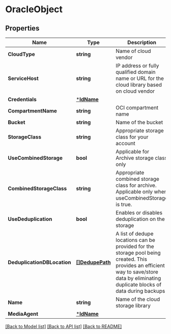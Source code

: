 # OracleObject

## Properties
Name | Type | Description | Notes
------------ | ------------- | ------------- | -------------
**CloudType** | **string** | Name of cloud vendor | [default to null]
**ServiceHost** | **string** | IP address or fully qualified domain name or URL for the cloud library based on cloud vendor | [optional] [default to objectstorage.us-phoenix-1.oraclecloud.com]
**Credentials** | [***IdName**](IdName.md) |  | [default to null]
**CompartmentName** | **string** | OCI compartment name | [optional] [default to null]
**Bucket** | **string** | Name of the bucket | [default to null]
**StorageClass** | **string** | Appropriate storage class for your account | [default to null]
**UseCombinedStorage** | **bool** | Applicable for Archive storage class only | [optional] [default to null]
**CombinedStorageClass** | **string** | Appropriate combined storage class for archive. Applicable only when useCombinedStorage is true. | [optional] [default to null]
**UseDeduplication** | **bool** | Enables or disables deduplication on the storage | [optional] [default to false]
**DeduplicationDBLocation** | [**[]DedupePath**](DedupePath.md) | A list of dedupe locations can be provided for the storage pool being created. This provides an efficient way to save/store data by eliminating duplicate blocks of data during backups | [optional] [default to null]
**Name** | **string** | Name of the cloud storage library | [default to null]
**MediaAgent** | [***IdName**](IdName.md) |  | [default to null]

[[Back to Model list]](../README.md#documentation-for-models) [[Back to API list]](../README.md#documentation-for-api-endpoints) [[Back to README]](../README.md)

